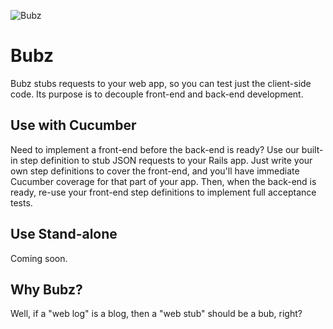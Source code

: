 ![Bubz](http://www.hrwiki.org/w/images/thumb/9/93/newestbubs.png/220px-newestbubs.png)

Bubz
====

Bubz stubs requests to your web app, so you can test just the client-side code.  Its purpose is to decouple front-end and back-end development.

Use with Cucumber
----

Need to implement a front-end before the back-end is ready?  Use our built-in step definition to stub JSON requests to your Rails app.  Just write your own step definitions to cover the front-end, and you'll have immediate Cucumber coverage for that part of your app.  Then, when the back-end is ready, re-use your front-end step definitions to implement full acceptance tests.

Use Stand-alone
---

Coming soon.


Why Bubz?
--------

Well, if a "web log" is a blog, then a "web stub" should be a bub, right?

